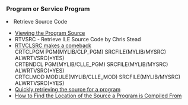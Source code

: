 <h3>Program or Service Program</h3>
<li>Retrieve Source Code</li>
<ul>
  <li><a href="https://www.ibm.com/docs/en/i/7.5?topic=dp-viewing-program-source">Viewing the Program Source</a></li>
  <li>RTVSRC - Retrieve ILE Source Code by Chris Stead</li>
  <li><a href="https://www.rpgpgm.com/2014/06/rtvclsrc-makes-comeback.html">RTVCLSRC makes a comeback</a></li>
  CRTCLPGM PGM(MYLIB/CLP_PGM) SRCFILE(MYLIB/MYSRC) ALWRTVSRC(*YES)<br />
  CRTBNDCL PGM(MYLIB/CLLE_PGM) SRCFILE(MYLIB/MYSRC) ALWRTVSRC(*YES)<br />
  CRTCLMOD MODULE(MYLIB/CLLE_MOD) SRCFILE(MYLIB/MYSRC) ALWRTVSRC(*YES)
  <li><a href="https://www.rpgpgm.com/2016/09/quickly-retrieving-source-for-program.html">Quickly retrieving the source for a program</a></li>
  <li><a href="https://www.ibm.com/support/pages/how-find-location-source-program-compiled">How to Find the Location of the Source a Program is Compiled From</a></li>
</ul>

